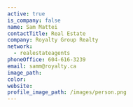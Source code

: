 ```yaml
---
active: true
is_company: false
name: Sam Mattei
contactTitle: Real Estate
company: Royalty Group Realty
network:
  - realestateagents
phoneOffice: 604-616-3239
email: samm@royalty.ca
image_path:
color:
website:
profile_image_path: /images/person.png
---
```

